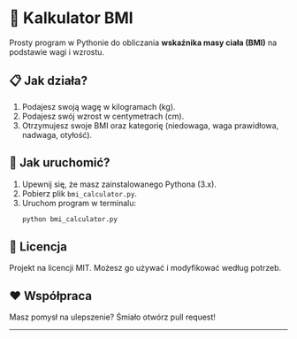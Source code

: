 # 🧮 Kalkulator BMI

Prosty program w Pythonie do obliczania **wskaźnika masy ciała (BMI)** na podstawie wagi i wzrostu.

## 📋 Jak działa?
1. Podajesz swoją wagę w kilogramach (kg).
2. Podajesz swój wzrost w centymetrach (cm).
3. Otrzymujesz swoje BMI oraz kategorię (niedowaga, waga prawidłowa, nadwaga, otyłość).

## 🚀 Jak uruchomić?
1. Upewnij się, że masz zainstalowanego Pythona (3.x).
2. Pobierz plik `bmi_calculator.py`.
3. Uruchom program w terminalu:
   ```bash
   python bmi_calculator.py

## 📄 Licencja

Projekt na licencji MIT. Możesz go używać i modyfikować według potrzeb.

## ❤️ Współpraca

Masz pomysł na ulepszenie? Śmiało otwórz pull request!

---
